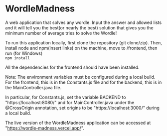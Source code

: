 # WordleMadness

A web application that solves any wordle. Input the answer and allowed lists and it will tell you the best(or nearly the best) solution that gives you the minimum number of average tries to solve the Wordle! 

To run this application locally, first clone the repository (git clone/zip). Then, install node and npm(insert links) on the machine, move to /frontend, then run (for Windows)  
```npm install```

All the dependencies for the frontend should have been installed.

Note: The environment variables must be configured during a local build. For the frontend, this is in the Constants.js file and for the backend, this is in the MainController.java file.

In particular, for Constants.js, set the variable BACKEND to "https://localhost:8080/" and for MainController.java under the @CrossOrigin annotation, set origins to be "https://localhost:3000/" during a local build.

The live version of the WordleMadness application can be accessed at "https://wordle-madness.vercel.app/".
